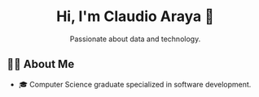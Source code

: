<h1 align="center">Hi, I'm Claudio Araya 🦎</h1>  

<p align="center">
  Passionate about data and technology.
</p>

## 👨‍💻 About Me

- 🎓 Computer Science graduate specialized in software development.
